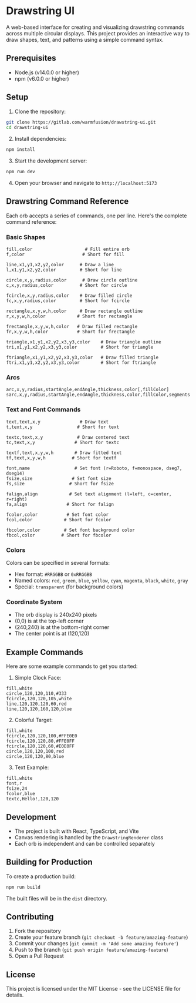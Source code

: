# Drawstring UI

A web-based interface for creating and visualizing drawstring commands across multiple circular displays. This project provides an interactive way to draw shapes, text, and patterns using a simple command syntax.

## Prerequisites

- Node.js (v14.0.0 or higher)
- npm (v6.0.0 or higher)

## Setup

1. Clone the repository:
```bash
git clone https://gitlab.com/warmfusion/drawstring-ui.git
cd drawstring-ui
```

2. Install dependencies:
```bash
npm install
```

3. Start the development server:
```bash
npm run dev
```

4. Open your browser and navigate to `http://localhost:5173`

## Drawstring Command Reference

Each orb accepts a series of commands, one per line. Here's the complete command reference:

### Basic Shapes

```
fill,color                    # Fill entire orb
f,color                      # Short for fill

line,x1,y1,x2,y2,color      # Draw a line
l,x1,y1,x2,y2,color         # Short for line

circle,x,y,radius,color      # Draw circle outline
c,x,y,radius,color          # Short for circle

fcircle,x,y,radius,color    # Draw filled circle
fc,x,y,radius,color         # Short for fcircle

rectangle,x,y,w,h,color     # Draw rectangle outline
r,x,y,w,h,color            # Short for rectangle

frectangle,x,y,w,h,color   # Draw filled rectangle
fr,x,y,w,h,color           # Short for frectangle

triangle,x1,y1,x2,y2,x3,y3,color    # Draw triangle outline
tri,x1,y1,x2,y2,x3,y3,color         # Short for triangle

ftriangle,x1,y1,x2,y2,x3,y3,color   # Draw filled triangle
ftri,x1,y1,x2,y2,x3,y3,color        # Short for ftriangle
```

### Arcs

```
arc,x,y,radius,startAngle,endAngle,thickness,color[,fillColor]
sarc,x,y,radius,startAngle,endAngle,thickness,color,fillColor,segments
```

### Text and Font Commands

```
text,text,x,y               # Draw text
t,text,x,y                 # Short for text

textc,text,x,y             # Draw centered text
tc,text,x,y               # Short for textc

textf,text,x,y,w,h        # Draw fitted text
tf,text,x,y,w,h          # Short for textf

font,name                 # Set font (r=Roboto, f=monospace, dseg7, dseg14)
fsize,size               # Set font size
fs,size                 # Short for fsize

falign,align            # Set text alignment (l=left, c=center, r=right)
fa,align               # Short for falign

fcolor,color           # Set font color
fcol,color            # Short for fcolor

fbcolor,color         # Set font background color
fbcol,color          # Short for fbcolor
```

### Colors

Colors can be specified in several formats:
- Hex format: `#RRGGBB` or `0xRRGGBB`
- Named colors: `red`, `green`, `blue`, `yellow`, `cyan`, `magenta`, `black`, `white`, `gray`
- Special: `transparent` (for background colors)

### Coordinate System

- The orb display is 240x240 pixels
- (0,0) is at the top-left corner
- (240,240) is at the bottom-right corner
- The center point is at (120,120)

## Example Commands

Here are some example commands to get you started:

1. Simple Clock Face:
```
fill,white
circle,120,120,110,#333
fcircle,120,120,105,white
line,120,120,120,60,red
line,120,120,160,120,blue
```

2. Colorful Target:
```
fill,white
fcircle,120,120,100,#FFE0E0
fcircle,120,120,80,#FFE0FF
fcircle,120,120,60,#E0E0FF
circle,120,120,100,red
circle,120,120,80,blue
```

3. Text Example:
```
fill,white
font,r
fsize,24
fcolor,blue
textc,Hello!,120,120
```

## Development

- The project is built with React, TypeScript, and Vite
- Canvas rendering is handled by the `DrawstringRenderer` class
- Each orb is independent and can be controlled separately

## Building for Production

To create a production build:

```bash
npm run build
```

The built files will be in the `dist` directory.

## Contributing

1. Fork the repository
2. Create your feature branch (`git checkout -b feature/amazing-feature`)
3. Commit your changes (`git commit -m 'Add some amazing feature'`)
4. Push to the branch (`git push origin feature/amazing-feature`)
5. Open a Pull Request

## License

This project is licensed under the MIT License - see the LICENSE file for details. 